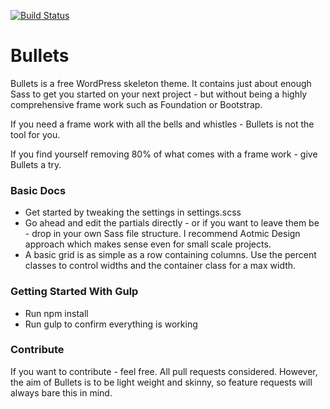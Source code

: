 [![Build Status](https://travis-ci.org/brightonmike/Bullets.svg?branch=master)](https://travis-ci.org/brightonmike/Bullets)

Bullets
=======

Bullets is a free WordPress skeleton theme. It contains just about enough Sass to get you started on your next project - but without being a highly comprehensive frame work such as Foundation or Bootstrap.

If you need a frame work with all the bells and whistles - Bullets is not the tool for you.

If you find yourself removing 80% of what comes with a frame work - give Bullets a try.

### Basic Docs

- Get started by tweaking the settings in settings.scss
- Go ahead and edit the partials directly - or if you want to leave them be - drop in your own Sass file structure. I recommend Aotmic Design approach which makes sense even for small scale projects.
- A basic grid is as simple as a row containing columns. Use the percent classes to control widths and the container class for a max width.

### Getting Started With Gulp
- Run npm install
- Run gulp to confirm everything is working

### Contribute

If you want to contribute - feel free. All pull requests considered. However, the aim of Bullets is to be light weight and skinny, so feature requests will always bare this in mind.
